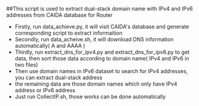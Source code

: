 ##This script is used to extract dual-stack domain name with IPv4 and IPv6 addresses from CAIDA database for Router

* Firstly, run data_achieve.py, it will visit CAIDA's database and generate corresponding script to extract informaition  
* Secondly, run data_acheive.sh, it will download DNS information automatically( A and AAAA )
* Thirdly, run extract_dns_for_ipv4.py and extract_dns_for_ipv6.py to get data, then sort those data according to domain name( IPv4 and IPv6 in two files)
* Then use domain names in IPv6 dataset to search for IPv4 addresses, you can extract dual-stack address
* the remaining data are those domain names which only have IPv4 address or IPv6 address
* Just run CollectIP.sh, those works can be done automatically
